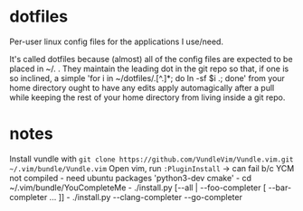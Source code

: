 dotfiles
========

Per-user linux config files for the applications I use/need.

It's called dotfiles because (almost) all of the config files are expected to
be placed in ~/.<file> . They maintain the leading dot in the git repo so that,
if one is so inclined, a simple 'for i in ~/dotfiles/.[^.]\*; do ln -sf $i .;
done' from your home directory ought to have any edits apply automagically
after a pull while keeping the rest of your home directory from living inside a
git repo.

notes
=====

Install vundle with `git clone https://github.com/VundleVim/Vundle.vim.git ~/.vim/bundle/Vundle.vim`
Open vim, run `:PluginInstall`
-> can fail b/c YCM not compiled
	- need ubuntu packages 'python3-dev cmake'
	- cd ~/.vim/bundle/YouCompleteMe
	-	./install.py [--all | --foo-completer [ --bar-completer ... ]]
		- ./install.py --clang-completer --go-completer
